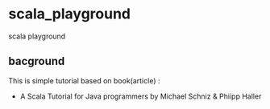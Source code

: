 # scala_playground
scala playground

## bacground
This is simple tutorial based on book(article) :
* A Scala Tutorial for Java programmers by Michael Schniz & Phiipp Haller


